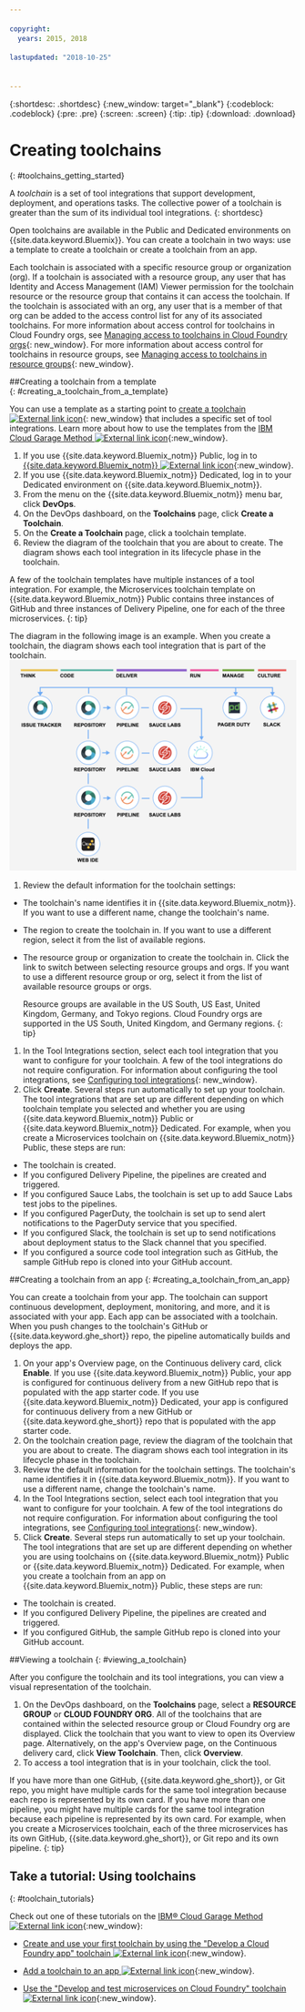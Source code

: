 ```yaml
---

copyright:
  years: 2015, 2018

lastupdated: "2018-10-25"


---
```


{:shortdesc: .shortdesc}
{:new_window: target="_blank"}
{:codeblock: .codeblock}
{:pre: .pre}
{:screen: .screen}
{:tip: .tip}
{:download: .download}

# Creating toolchains
{: #toolchains_getting_started}

A *toolchain* is a set of tool integrations that support development, deployment, and operations tasks. The collective power of a toolchain is greater than the sum of its individual tool integrations.
{: shortdesc}

Open toolchains are available in the Public and Dedicated environments on {{site.data.keyword.Bluemix}}. You can create a toolchain in two ways: use a template to create a toolchain or create a toolchain from an app.

Each toolchain is associated with a specific resource group or organization (org). If a toolchain is associated with a resource group, any user that has Identity and Access Management (IAM) Viewer permission for the toolchain resource or the resource group that contains it can access the toolchain. If the toolchain is associated with an org, any user that is a member of that org can be added to the access control list for any of its associated toolchains. For more information about access control for toolchains in Cloud Foundry orgs, see [Managing access to toolchains in Cloud Foundry orgs](/docs/services/ContinuousDelivery/toolchains_using.html#managing_access_orgs){: new_window}. For more information about access control for toolchains in resource groups, see [Managing access to toolchains in resource groups](/docs/services/ContinuousDelivery/toolchains_using.html#managing_access_resource_groups){: new_window}.

##Creating a toolchain from a template   
{: #creating_a_toolchain_from_a_template}

You can use a template as a starting point to [create a toolchain ![External link icon](../../icons/launch-glyph.svg "External link icon")](https://console.bluemix.net/devops/create){: new_window} that includes a specific set of tool integrations. Learn more about how to use the templates from the [IBM Cloud Garage Method ![External link icon](../../icons/launch-glyph.svg "External link icon")](https://www.ibm.com/cloud/garage/category/tools){:new_window}.

1. If you use {{site.data.keyword.Bluemix_notm}} Public, log in to [{{site.data.keyword.Bluemix_notm}} ![External link icon](../../icons/launch-glyph.svg "External link icon")](http://console.bluemix.net){:new_window}.
1. If you use {{site.data.keyword.Bluemix_notm}} Dedicated, log in to your Dedicated environment on {{site.data.keyword.Bluemix_notm}}.
1. From the menu on the {{site.data.keyword.Bluemix_notm}} menu bar, click **DevOps**.
1. On the DevOps dashboard, on the **Toolchains** page, click **Create a Toolchain**.
1. On the **Create a Toolchain** page, click a toolchain template.
1. Review the diagram of the toolchain that you are about to create. The diagram shows each tool integration in its lifecycle phase in the toolchain.

 A few of the toolchain templates have multiple instances of a tool integration. For example, the Microservices toolchain template on {{site.data.keyword.Bluemix_notm}} Public contains three instances of GitHub and three instances of Delivery Pipeline, one for each of the three microservices.
 {: tip}

 The diagram in the following image is an example. When you create a toolchain, the diagram shows each tool integration that is part of the toolchain.
![Toolchain diagram](images/toolchain_diagram2.png)

1. Review the default information for the toolchain settings:

 * The toolchain's name identifies it in {{site.data.keyword.Bluemix_notm}}. If you want to use a different name, change the toolchain's name.
 * The region to create the toolchain in. If you want to use a different region, select it from the list of available regions.
 * The resource group or organization to create the toolchain in. Click the link to switch between selecting resource groups and orgs. If you want to use a different resource group or org, select it from the list of available resource groups or orgs.
 
   Resource groups are available in the US South, US East, United Kingdom, Germany, and Tokyo regions. Cloud Foundry orgs are supported in the US South, United Kingdom, and Germany regions.
   {: tip}

1. In the Tool Integrations section, select each tool integration that you want to configure for your toolchain. A few of the tool integrations do not require configuration. For information about configuring the tool integrations, see [Configuring tool integrations](/docs/services/ContinuousDelivery/toolchains_integrations.html){: new_window}.
1. Click **Create**. Several steps run automatically to set up your toolchain. The tool integrations that are set up are different depending on which toolchain template you selected and whether you are using {{site.data.keyword.Bluemix_notm}} Public or {{site.data.keyword.Bluemix_notm}} Dedicated. For example, when you create a Microservices toolchain on {{site.data.keyword.Bluemix_notm}} Public, these steps are run:

 * The toolchain is created.
 * If you configured Delivery Pipeline, the pipelines are created and triggered.
 * If you configured Sauce Labs, the toolchain is set up to add Sauce Labs test jobs to the pipelines.
 * If you configured PagerDuty, the toolchain is set up to send alert notifications to the PagerDuty service that you specified.
 * If you configured Slack, the toolchain is set up to send notifications about deployment status to the Slack channel that you specified.
 * If you configured a source code tool integration such as GitHub, the sample GitHub repo is cloned into your GitHub account.


##Creating a toolchain from an app
{: #creating_a_toolchain_from_an_app}

You can create a toolchain from your app. The toolchain can support continuous development, deployment, monitoring, and more, and it is associated with your app. Each app can be associated with a toolchain. When you push changes to the toolchain's GitHub or {{site.data.keyword.ghe_short}} repo, the pipeline automatically builds and deploys the app.  

1. On your app's Overview page, on the Continuous delivery card, click **Enable**. If you use {{site.data.keyword.Bluemix_notm}} Public, your app is configured for continuous delivery from a new GitHub repo that is populated with the app starter code. If you use {{site.data.keyword.Bluemix_notm}} Dedicated, your app is configured for continuous delivery from a new GitHub or {{site.data.keyword.ghe_short}} repo that is populated with the app starter code.
1. On the toolchain creation page, review the diagram of the toolchain that you are about to create. The diagram shows each tool integration in its lifecycle phase in the toolchain.
1. Review the default information for the toolchain settings. The toolchain's name identifies it in {{site.data.keyword.Bluemix_notm}}. If you want to use a different name, change the toolchain's name.
1. In the Tool Integrations section, select each tool integration that you want to configure for your toolchain. A few of the tool integrations do not require configuration. For information about configuring the tool integrations, see [Configuring tool integrations](/docs/services/ContinuousDelivery/toolchains_integrations.html){: new_window}.
1. Click **Create**.  Several steps run automatically to set up your toolchain. The tool integrations that are set up are different depending on whether you are using toolchains on {{site.data.keyword.Bluemix_notm}} Public or {{site.data.keyword.Bluemix_notm}} Dedicated. For example, when you create a toolchain from an app on {{site.data.keyword.Bluemix_notm}} Public, these steps are run:

 * The toolchain is created.
 * If you configured Delivery Pipeline, the pipelines are created and triggered.
 * If you configured GitHub, the sample GitHub repo is cloned into your GitHub account.


##Viewing a toolchain
{: #viewing_a_toolchain}

After you configure the toolchain and its tool integrations, you can view a visual representation of the toolchain.

1. On the DevOps dashboard, on the **Toolchains** page, select a **RESOURCE GROUP** or **CLOUD FOUNDRY ORG**. All of the toolchains that are contained within the selected resource group or Cloud Foundry org are displayed. Click the toolchain that you want to view to open its Overview page. Alternatively, on the app's Overview page, on the Continuous delivery card, click **View Toolchain**. Then, click **Overview**.
2. To access a tool integration that is in your toolchain, click the tool.

 If you have more than one GitHub, {{site.data.keyword.ghe_short}}, or Git repo, you might have multiple cards for the same tool integration because each repo is represented by its own card. If you have more than one pipeline, you might have multiple cards for the same tool integration because each pipeline is represented by its own card. For example, when you create a Microservices toolchain, each of the three microservices has its own GitHub, {{site.data.keyword.ghe_short}}, or Git repo and its own pipeline.
 {: tip}

## Take a tutorial: Using toolchains
{: #toolchain_tutorials}

Check out one of these tutorials on the [IBM&reg; Cloud Garage Method ![External link icon](../../icons/launch-glyph.svg "External link icon")](https://www.ibm.com/cloud/garage){:new_window}:

  * [Create and use your first toolchain by using the "Develop a Cloud Foundry app" toolchain ![External link icon](../../icons/launch-glyph.svg "External link icon")](https://www.ibm.com/cloud/garage/tutorials/introduce-develop-cloud-foundry-app-toolchain){:new_window}.

  * [Add a toolchain to an app ![External link icon](../../icons/launch-glyph.svg "External link icon")](https://www.ibm.com/cloud/garage/tutorials/add-a-toolchain-to-an-app?task=2){:new_window}.

  * [Use the "Develop and test microservices on Cloud Foundry" toolchain ![External link icon](../../icons/launch-glyph.svg "External link icon")](https://www.ibm.com/cloud/garage/tutorials/use-develop-test-microservices-on-cloud-foundry-toolchain){:new_window}.

